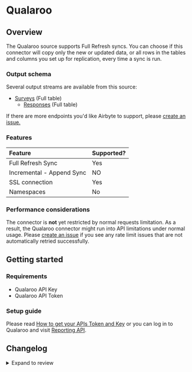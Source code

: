 # Qualaroo

## Overview

The Qualaroo source supports Full Refresh syncs. You can choose if this connector will copy only the new or updated data, or all rows in the tables and columns you set up for replication, every time a sync is run.

### Output schema

Several output streams are available from this source:

- [Surveys](https://help.qualaroo.com/hc/en-us/articles/201969438-The-REST-Reporting-API) \(Full table\)
  - [Responses](https://help.qualaroo.com/hc/en-us/articles/201969438-The-REST-Reporting-API) \(Full table\)

If there are more endpoints you'd like Airbyte to support, please [create an issue.](https://github.com/airbytehq/airbyte/issues/new/choose)

### Features

| Feature                   | Supported? |
| :------------------------ | :--------- |
| Full Refresh Sync         | Yes        |
| Incremental - Append Sync | NO         |
| SSL connection            | Yes        |
| Namespaces                | No         |

### Performance considerations

The connector is **not** yet restricted by normal requests limitation. As a result, the Qualaroo connector might run into API limitations under normal usage. Please [create an issue](https://github.com/airbytehq/airbyte/issues) if you see any rate limit issues that are not automatically retried successfully.

## Getting started

### Requirements

- Qualaroo API Key
- Qualaroo API Token

### Setup guide

<!-- markdown-link-check-disable-next-line -->

Please read [How to get your APIs Token and Key](https://help.qualaroo.com/hc/en-us/articles/201969438-The-REST-Reporting-API) or you can log in to Qualaroo and visit [Reporting API](https://app.qualaroo.com/account).

## Changelog

<details>
  <summary>Expand to review</summary>

| Version | Date       | Pull Request                                             | Subject                                                                                                  |
| :------ | :--------- | :------------------------------------------------------- | :------------------------------------------------------------------------------------------------------- |
| 0.4.13 | 2025-03-08 | [55530](https://github.com/airbytehq/airbyte/pull/55530) | Update dependencies |
| 0.4.12 | 2025-03-01 | [55014](https://github.com/airbytehq/airbyte/pull/55014) | Update dependencies |
| 0.4.11 | 2025-02-23 | [54548](https://github.com/airbytehq/airbyte/pull/54548) | Update dependencies |
| 0.4.10 | 2025-02-15 | [54006](https://github.com/airbytehq/airbyte/pull/54006) | Update dependencies |
| 0.4.9 | 2025-02-08 | [53447](https://github.com/airbytehq/airbyte/pull/53447) | Update dependencies |
| 0.4.8 | 2025-02-01 | [52992](https://github.com/airbytehq/airbyte/pull/52992) | Update dependencies |
| 0.4.7 | 2025-01-25 | [52497](https://github.com/airbytehq/airbyte/pull/52497) | Update dependencies |
| 0.4.6 | 2025-01-18 | [51371](https://github.com/airbytehq/airbyte/pull/51371) | Update dependencies |
| 0.4.5 | 2024-12-28 | [50701](https://github.com/airbytehq/airbyte/pull/50701) | Update dependencies |
| 0.4.4 | 2024-12-21 | [50224](https://github.com/airbytehq/airbyte/pull/50224) | Update dependencies |
| 0.4.3 | 2024-12-14 | [49680](https://github.com/airbytehq/airbyte/pull/49680) | Update dependencies |
| 0.4.2 | 2024-12-12 | [49344](https://github.com/airbytehq/airbyte/pull/49344) | Update dependencies |
| 0.4.1 | 2024-12-11 | [49098](https://github.com/airbytehq/airbyte/pull/49098) | Starting with this version, the Docker image is now rootless. Please note that this and future versions will not be compatible with Airbyte versions earlier than 0.64 |
| 0.4.0 | 2024-10-31 | [47017](https://github.com/airbytehq/airbyte/pull/47017) | Migrate to manifest only format |
| 0.3.24 | 2024-10-28 | [47111](https://github.com/airbytehq/airbyte/pull/47111) | Update dependencies |
| 0.3.23 | 2024-10-12 | [46767](https://github.com/airbytehq/airbyte/pull/46767) | Update dependencies |
| 0.3.22 | 2024-10-05 | [46439](https://github.com/airbytehq/airbyte/pull/46439) | Update dependencies |
| 0.3.21 | 2024-09-28 | [46168](https://github.com/airbytehq/airbyte/pull/46168) | Update dependencies |
| 0.3.20 | 2024-09-21 | [45825](https://github.com/airbytehq/airbyte/pull/45825) | Update dependencies |
| 0.3.19 | 2024-09-14 | [45527](https://github.com/airbytehq/airbyte/pull/45527) | Update dependencies |
| 0.3.18 | 2024-09-07 | [45260](https://github.com/airbytehq/airbyte/pull/45260) | Update dependencies |
| 0.3.17 | 2024-08-31 | [44958](https://github.com/airbytehq/airbyte/pull/44958) | Update dependencies |
| 0.3.16 | 2024-08-24 | [44646](https://github.com/airbytehq/airbyte/pull/44646) | Update dependencies |
| 0.3.15 | 2024-08-17 | [44267](https://github.com/airbytehq/airbyte/pull/44267) | Update dependencies |
| 0.3.14 | 2024-08-12 | [43773](https://github.com/airbytehq/airbyte/pull/43773) | Update dependencies |
| 0.3.13 | 2024-08-10 | [43683](https://github.com/airbytehq/airbyte/pull/43683) | Update dependencies |
| 0.3.12 | 2024-08-03 | [43199](https://github.com/airbytehq/airbyte/pull/43199) | Update dependencies |
| 0.3.11 | 2024-07-27 | [42730](https://github.com/airbytehq/airbyte/pull/42730) | Update dependencies |
| 0.3.10 | 2024-07-25 | [42539](https://github.com/airbytehq/airbyte/pull/42539) | Update manifest with proper param structure |
| 0.3.9 | 2024-07-20 | [42321](https://github.com/airbytehq/airbyte/pull/42321) | Update dependencies |
| 0.3.8 | 2024-07-13 | [41830](https://github.com/airbytehq/airbyte/pull/41830) | Update dependencies |
| 0.3.7 | 2024-07-10 | [41380](https://github.com/airbytehq/airbyte/pull/41380) | Update dependencies |
| 0.3.6 | 2024-07-10 | [41331](https://github.com/airbytehq/airbyte/pull/41331) | Update dependencies |
| 0.3.5 | 2024-07-06 | [40822](https://github.com/airbytehq/airbyte/pull/40822) | Update dependencies |
| 0.3.4 | 2024-06-25 | [40365](https://github.com/airbytehq/airbyte/pull/40365) | Update dependencies |
| 0.3.3 | 2024-06-22 | [40139](https://github.com/airbytehq/airbyte/pull/40139) | Update dependencies |
| 0.3.2 | 2024-06-06 | [39259](https://github.com/airbytehq/airbyte/pull/39259) | [autopull] Upgrade base image to v1.2.2 |
| 0.3.1 | 2024-05-20 | [38381](https://github.com/airbytehq/airbyte/pull/38381) | [autopull] base image + poetry + up_to_date |
| 0.3.0 | 2023-10-25 | [31070](https://github.com/airbytehq/airbyte/pull/31070) | Migrate to low-code framework |
| 0.2.0 | 2023-05-24 | [26491](https://github.com/airbytehq/airbyte/pull/26491) | Remove authSpecification from spec.json as OAuth is not supported by Qualaroo + update stream schema |
| 0.1.2 | 2022-05-24 | [13121](https://github.com/airbytehq/airbyte/pull/13121) | Fix `start_date` and `survey_ids` schema formatting. Separate source and stream files. Add stream_slices |
| 0.1.1 | 2022-05-20 | [13042](https://github.com/airbytehq/airbyte/pull/13042) | Update stream specs |
| 0.1.0 | 2021-08-18 | [8623](https://github.com/airbytehq/airbyte/pull/8623) | New source: Qualaroo |

</details>
